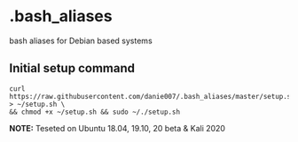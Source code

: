 # .bash_aliases
bash aliases for Debian based systems

## Initial setup command
```shell
curl https://raw.githubusercontent.com/danie007/.bash_aliases/master/setup.sh > ~/setup.sh \
&& chmod +x ~/setup.sh && sudo ~/./setup.sh
```

 **NOTE:** Teseted on Ubuntu 18.04, 19.10, 20 beta & Kali 2020
